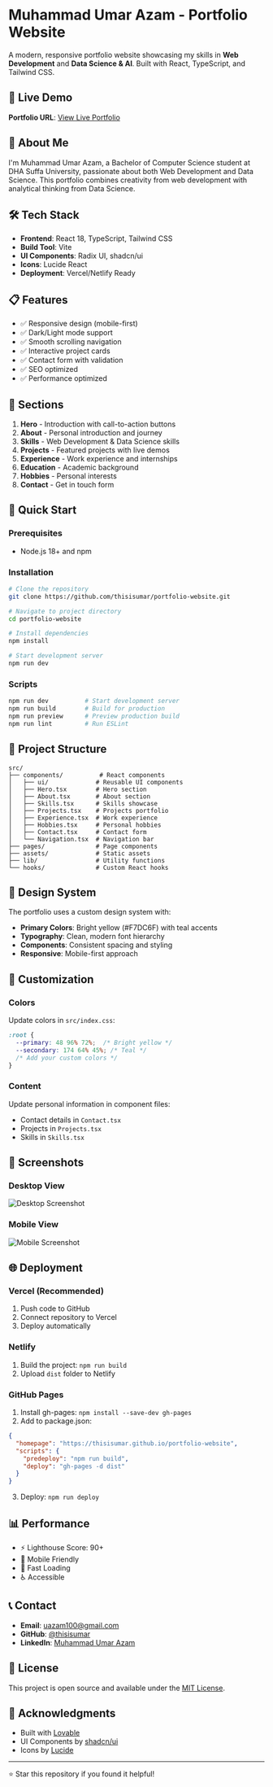 # Muhammad Umar Azam - Portfolio Website

A modern, responsive portfolio website showcasing my skills in **Web Development** and **Data Science & AI**. Built with React, TypeScript, and Tailwind CSS.

## 🌟 Live Demo

**Portfolio URL**: [View Live Portfolio](https://your-portfolio-url.vercel.app)

## 🚀 About Me

I'm Muhammad Umar Azam, a Bachelor of Computer Science student at DHA Suffa University, passionate about both Web Development and Data Science. This portfolio combines creativity from web development with analytical thinking from Data Science.

## 🛠️ Tech Stack

- **Frontend**: React 18, TypeScript, Tailwind CSS
- **Build Tool**: Vite
- **UI Components**: Radix UI, shadcn/ui
- **Icons**: Lucide React
- **Deployment**: Vercel/Netlify Ready

## 📋 Features

- ✅ Responsive design (mobile-first)
- ✅ Dark/Light mode support
- ✅ Smooth scrolling navigation
- ✅ Interactive project cards
- ✅ Contact form with validation
- ✅ SEO optimized
- ✅ Performance optimized

## 🎯 Sections

1. **Hero** - Introduction with call-to-action buttons
2. **About** - Personal introduction and journey
3. **Skills** - Web Development & Data Science skills
4. **Projects** - Featured projects with live demos
5. **Experience** - Work experience and internships
6. **Education** - Academic background
7. **Hobbies** - Personal interests
8. **Contact** - Get in touch form

## 🚀 Quick Start

### Prerequisites

- Node.js 18+ and npm

### Installation

```bash
# Clone the repository
git clone https://github.com/thisisumar/portfolio-website.git

# Navigate to project directory
cd portfolio-website

# Install dependencies
npm install

# Start development server
npm run dev
```

### Scripts

```bash
npm run dev          # Start development server
npm run build        # Build for production
npm run preview      # Preview production build
npm run lint         # Run ESLint
```

## 📁 Project Structure

```
src/
├── components/          # React components
│   ├── ui/             # Reusable UI components
│   ├── Hero.tsx        # Hero section
│   ├── About.tsx       # About section
│   ├── Skills.tsx      # Skills showcase
│   ├── Projects.tsx    # Projects portfolio
│   ├── Experience.tsx  # Work experience
│   ├── Hobbies.tsx     # Personal hobbies
│   ├── Contact.tsx     # Contact form
│   └── Navigation.tsx  # Navigation bar
├── pages/              # Page components
├── assets/             # Static assets
├── lib/                # Utility functions
└── hooks/              # Custom React hooks
```

## 🎨 Design System

The portfolio uses a custom design system with:
- **Primary Colors**: Bright yellow (#F7DC6F) with teal accents
- **Typography**: Clean, modern font hierarchy
- **Components**: Consistent spacing and styling
- **Responsive**: Mobile-first approach

## 🔧 Customization

### Colors
Update colors in `src/index.css`:
```css
:root {
  --primary: 48 96% 72%;  /* Bright yellow */
  --secondary: 174 64% 45%; /* Teal */
  /* Add your custom colors */
}
```

### Content
Update personal information in component files:
- Contact details in `Contact.tsx`
- Projects in `Projects.tsx`
- Skills in `Skills.tsx`

## 📱 Screenshots

### Desktop View
![Desktop Screenshot](https://via.placeholder.com/800x400)

### Mobile View
![Mobile Screenshot](https://via.placeholder.com/400x600)

## 🌐 Deployment

### Vercel (Recommended)
1. Push code to GitHub
2. Connect repository to Vercel
3. Deploy automatically

### Netlify
1. Build the project: `npm run build`
2. Upload `dist` folder to Netlify

### GitHub Pages
1. Install gh-pages: `npm install --save-dev gh-pages`
2. Add to package.json:
```json
{
  "homepage": "https://thisisumar.github.io/portfolio-website",
  "scripts": {
    "predeploy": "npm run build",
    "deploy": "gh-pages -d dist"
  }
}
```
3. Deploy: `npm run deploy`

## 📊 Performance

- ⚡ Lighthouse Score: 90+
- 📱 Mobile Friendly
- 🚀 Fast Loading
- ♿ Accessible

## 📞 Contact

- **Email**: [uazam100@gmail.com](mailto:uazam100@gmail.com)
- **GitHub**: [@thisisumar](https://github.com/thisisumar)
- **LinkedIn**: [Muhammad Umar Azam](https://linkedin.com/in/umar-azam-985051247)

## 📄 License

This project is open source and available under the [MIT License](LICENSE).

## 🙏 Acknowledgments

- Built with [Lovable](https://lovable.dev)
- UI Components by [shadcn/ui](https://ui.shadcn.com)
- Icons by [Lucide](https://lucide.dev)

---

⭐ Star this repository if you found it helpful!
